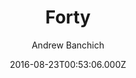 ---
title: Forty
github: https://github.com/andrewbanchich/Forty-Jekyll-Theme
demo: https://andrewbanchich.github.io/forty-jekyll-theme/
author: Andrew Banchich
ssg:
  - Jekyll
cms:
  - Markdown
date: 2016-08-23T00:53:06.000Z
description: A Jekyll version of the 'Forty' theme by HTML5 UP.
draft: false
publish_date: '2016-08-23T00:53:06Z'
update_date: '2022-12-10T02:59:31Z'
github_star: 907
github_fork: 1786
---